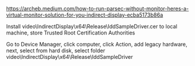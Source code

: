 https://archeb.medium.com/how-to-run-parsec-without-monitor-heres-a-virtual-monitor-solution-for-you-indirect-display-ecba5173b86a


Install video\IndirectDisplay\x64\Release\IddSampleDriver.cer to local machine, store Trusted Root Certification Authorities

Go to Device Manager, click computer, click Action, add legacy hardware, next, select from hard disk, select folder video\IndirectDisplay\x64\Release\IddSampleDriver